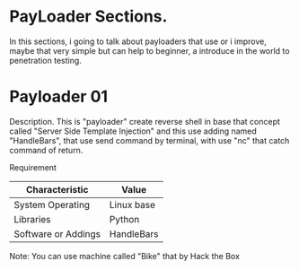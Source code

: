 # PayLoader Sections.

In this sections, i going to talk about payloaders that use or i improve, maybe that very simple but can help to beginner, a introduce in the world to penetration testing.

# Payloader 01

 Description.
 This is "payloader" create reverse shell in base that concept called "Server Side Template Injection" and this use adding named "HandleBars", that use send command by terminal, with use "nc" that catch command of return.

 Requirement

| Characteristic | Value |
| ------------- | ------------- |
| System Operating  | Linux base  |
| Libraries  | Python  |
| Software or Addings  | HandleBars  |

 Note: You can use machine called "Bike" that by Hack the Box



